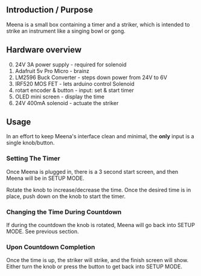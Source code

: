 ## Introduction / Purpose

Meena is a small box containing a timer and a striker, which is intended
to strike an instrument like a singing bowl or gong.

## Hardware overview

0. 24V 3A power supply			- required for solenoid
0. Adafruit 5v Pro Micro  	- brainz
0. LM2596 Buck Converter		- steps down power from 24V to 6V
0. IRF520 MOS FET 					- lets arduino control Solenoid
0. rotart encoder & button 	- input: set & start timer
0. OLED mini screen					- display the time
0. 24V 400mA solenoid				- actuate the striker

## Usage

In an effort to keep Meena's interface clean and minimal, the **only** input is a single knob/button.

### Setting The Timer

Once Meena is plugged in, there is a 3 second start screen, and then Meena will be in SETUP MODE.

Rotate the knob to increase/decrease the time.
Once the desired time is in place, push down on the knob to start the timer.


### Changing the Time During Countdown

If during the countdown the knob is rotated, Meena will go back into SETUP MODE. See previous 
section.

### Upon Countdown Completion

Once the time is up, the striker will strike, and the finish screen will show. Either turn the knob
or press the button to get back into SETUP MODE.
